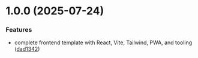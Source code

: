 # 1.0.0 (2025-07-24)


### Features

* complete frontend template with React, Vite, Tailwind, PWA, and tooling ([dad1342](https://github.com/chetan-speck/spark-plate/commit/dad13420cad83c0921be908b566e1e599b819d70))

